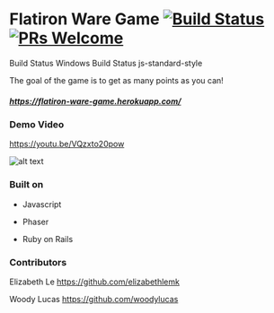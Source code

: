 # Flatiron Ware Game  [![Build Status](https://travis-ci.org/facebook/create-react-app.svg?branch=master)](https://travis-ci.org/facebook/create-react-app) [![PRs Welcome](https://img.shields.io/badge/PRs-welcome-green.svg)](https://github.com/facebook/create-react-app/pulls)


Build Status Windows Build Status js-standard-style

The goal of the game is to get as many points as you can!

##### https://flatiron-ware-game.herokuapp.com/

### Demo Video
https://youtu.be/VQzxto20pow

![alt text](https://media.giphy.com/media/iiavnccNTFLfjYdj8m/giphy.gif)


### Built on

- Javascript 

- Phaser

- Ruby on Rails 

### Contributors

Elizabeth Le
https://github.com/elizabethlemk


Woody Lucas
https://github.com/woodylucas


